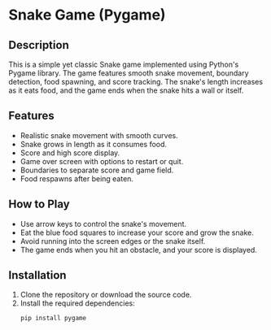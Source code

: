 # Snake Game (Pygame)

## Description
This is a simple yet classic Snake game implemented using Python's Pygame library. The game features smooth snake movement, boundary detection, food spawning, and score tracking. The snake's length increases as it eats food, and the game ends when the snake hits a wall or itself.

## Features
- Realistic snake movement with smooth curves.
- Snake grows in length as it consumes food.
- Score and high score display.
- Game over screen with options to restart or quit.
- Boundaries to separate score and game field.
- Food respawns after being eaten.

## How to Play
- Use arrow keys to control the snake's movement.
- Eat the blue food squares to increase your score and grow the snake.
- Avoid running into the screen edges or the snake itself.
- The game ends when you hit an obstacle, and your score is displayed.

## Installation
1. Clone the repository or download the source code.
2. Install the required dependencies:
   ```bash
   pip install pygame
